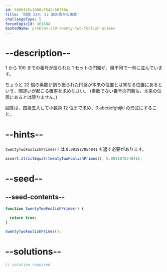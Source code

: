 ```yaml
---
id: 5900f45c1000cf542c50ff6e
title: '問題 239: 22 個の愚かな素数'
challengeType: 5
forumTopicId: 301884
dashedName: problem-239-twenty-two-foolish-primes
---
```


# --description--

1 から 100 までの番号が振られた 1 セットの円盤が、順不同で一列に並んでいます。

ちょうど 22 個の素数が割り振られた円盤が本来の位置とは異なる位置にあるという、間違いが起こる確率を求めなさい。 (素数でない番号の円盤も、本来の位置にあるとは限りません。)

回答は、四捨五入して小数第 12 位まで求め、0.abcdefghijkl の形式にすること。

# --hints--

`twentyTwoFoolishPrimes()` は `0.001887854841` を返す必要があります。

```js
assert.strictEqual(twentyTwoFoolishPrimes(), 0.001887854841);
```

# --seed--

## --seed-contents--

```js
function twentyTwoFoolishPrimes() {

  return true;
}

twentyTwoFoolishPrimes();
```

# --solutions--

```js
// solution required
```
